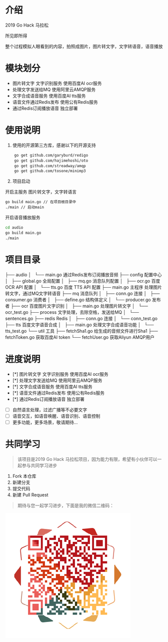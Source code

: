 # 介绍
2019 Go Hack 马拉松

所见即所得

整个过程模拟人眼看到的内容，拍照成图片，图片转文字，文字转语音，语音播放

# 模块划分
- 图片转文字 文字识别服务    使用百度AI ocr服务
- 处理文字发送给MQ          使用阿里云AMQP服务
- 文字合成语音服务          使用百度AI tts服务
- 语音文件通过Redis发布     使用公有Redis服务
- 通过Redis订阅播放语音     独立部署

# 使用说明

1. 使用的开源第三方库，感谢以下的开源支持

```bash
	go get github.com/garyburd/redigo 
	go get github.com/hajimehoshi/oto 
	go get github.com/streadway/amqp 
	go get github.com/tosone/minimp3 
```

2. 项目启动 

开启主服务 图片转文字，文字转语言
```bash
go build main.go // 在项目根目录中
./main // 启动main

```

开启语音播放服务
```bash
cd audio
go build main.go 
./main
```

# 项目目录
├── audio
│   └── main.go         通过Redis发布订阅播放音频
├── config              配置中心
│   ├── global.go       全局配置
│   ├── mq.go           消息队列配置
│   ├── ocr.go          百度 OCR API 配置
│   └── tts.go          百度 TTS API 配置
├── main.go             主程序 处理图片转文字，通过MQ文字转语音
├── mq                  消息队列
│   ├── conn.go         连接
│   ├── consumer.go     消费者
│   ├── define.go       结构体定义
│   └── producer.go     发布者
├── ocr                 百度图片文字识别
│   ├── main.go         处理图片转文字
│   └── ocr_test.go
├── process             文字处理，去除空格，发送给MQ
│   └── sentences.go
├── redis               Redis
│   ├── conn.go         连接
│   └── conn_test.go
├── tts                 百度文字语音合成
│   ├── main.go         处理文字合成语音功能
│   └── tts_test.go
└── util                工具
    ├── fetchSha1.go    给生成的音频文件进行Sha1
    ├── fetchToken.go   获取百度AI token
    └── fetchUser.go    获取Aliyun AMQP用户

# 进度说明
- [*] 图片转文字 文字识别服务    使用百度AI ocr服务
- [*] 处理文字发送给MQ          使用阿里云AMQP服务
- [*] 文字合成语音服务          使用百度AI tts服务
- [*] 语音文件通过Redis发布     使用公有Redis服务
- [*] 通过Redis订阅播放语音     独立部署
- [ ] 自然语言处理，过滤广播等不必要文字
- [ ] 语音交互，如语音唤醒、语音识别、语音控制
- [ ] 更多功能，更多场景，敬请期待...

# 共同学习
> 该项目是2019 Go Hack 马拉松项目，因为能力有限，希望有小伙伴可以一起参与共同学习进步
1. Fork 本仓库
2. 新建分支
3. 提交代码
4. 新建 Pull Request

> 期待与您一起学习进步，下面是我的微信二维码：

![微信二维码](./wechat.png)